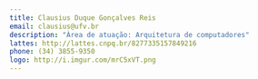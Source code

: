 ```yaml
---
title: Clausius Duque Gonçalves Reis
email: clausius@ufv.br
description: "Àrea de atuação: Arquitetura de computadores"
lattes: http://lattes.cnpq.br/8277335157849216
phone: (34) 3855-9350
logo: http://i.imgur.com/mrC5xVT.png
---
```


